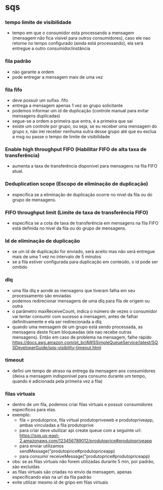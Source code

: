 # sqs
### tempo limite de visibilidade
- tempo em que o consumidor esta processando a mensagem (mensagem não fica visível para outros consumidores), caso ele nao retorne no tempo configurado (ainda está processando), ela será entregue a outro consumidor/instância

### fila padrão
- não garante a ordem
- pode entregar a mensagem mais de uma vez

### fila fifo
- deve possuir um sufixo .fifo
- entrega a mensagem apenas 1 vez ao grupo solicitante
- podemos informar um id de duplicação (controle manual para evitar mensagens duplicadas)
- segue-se a ordem a primeira que entra, é a primeira que sai
- existe um controle por grupo, ou seja, se eu receber uma mensagem do grupo x, não irei receber nenhuma outra desse grupo até que eu exclua a msg ou passe o tempo de limite de visibilidade


### Enable high throughput FIFO (Habilitar FIFO de alta taxa de transferência)
- aumenta a taxa de transferência disponível para mensagens na fila FIFO atual.

### Deduplication scope (Escopo de eliminação de duplicação)
- especifica se a eliminação de duplicação ocorre no nível da fila ou do grupo de mensagens.

### FIFO throughput limit (Limite de taxa de transferência FIFO)
- especifica se a cota de taxa de transferência em mensagens na fila FIFO está definida no nível da fila ou do grupo de mensagens.

### Id de eliminação de duplicação
- se um id de duplicação for enviado, será aceito mas não será entregue mais de uma 1 vez no intervalo de 5 minutos
- se a fila estiver configurada para duplicação em conteúdo, o id pode ser omitido

### dlq
- uma fila dlq e aonde as mensagens que tiveram falha em seu processamento são enviadas
- podemos redirecionar mensagens de uma dlq para fila de origem ou outra
- o parâmetro maxReceiveCount, indica o número de vezes o consumidor vai tentar consumir com sucesso a mensagem, antes de falhar definitivamente e ela ser redirecionada a dlq
- quando uma mensagem de um grupo está sendo processada, as mensagens deste ficam bloqueadas (ele nao recebe outras mensagens). Então em caso de problema na mensagem, falhe rápido
  https://docs.aws.amazon.com/pt_br/AWSSimpleQueueService/latest/SQSDeveloperGuide/sqs-visibility-timeout.html

### timeout
- defini um tempo de atraso na entrega da mensagem aos consumidores (deixa a mensagem indisponivel para consumo durante um tempo, quando é adicionada pela primeira vez a fila)

### filas virtuais
- dentro de um fila, podemos criar filas virtuais e possuir consumidores específicos para elas.
- exemplo:
  - fila = produtoprice, fila virtual produtopriveweb e produtopriveapp, ambas vinculadas a fila produtoprive 
  - para criar deve utuilizar api create queue com a seguinte url: https://sqs.us-east-2.amazonaws.com/123456789012/produtoprice#produtopriveapp
  - para enviar utilizamos sendMessage("produtoprice#produtopriceapp)
  - para consumir receiveMessage("produtoprice#produtopriceapp)
- obs: se as filas virtuais não forem utilizadas durante 5 min, por padrão, são excluídas
- as filas virtuais são criadas no envio da mensagem, apenas especificando elas na url da fila padrão
- evite utilizar mesmo id de gripo em filas virtuais
